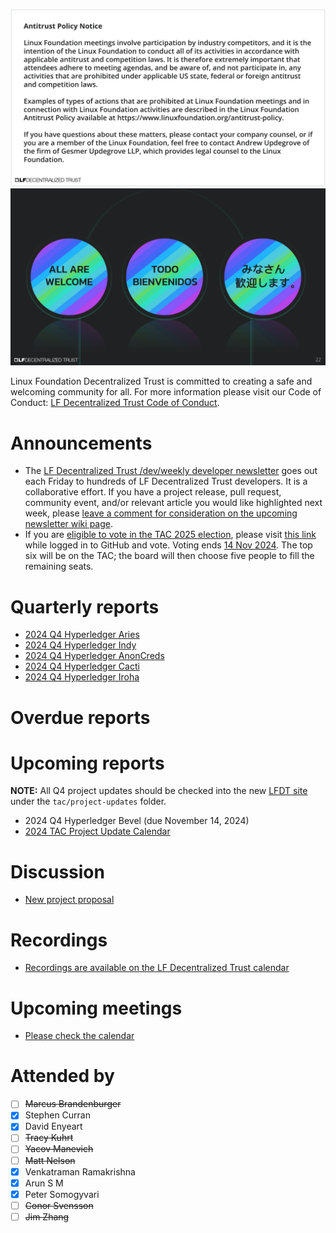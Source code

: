[//]: # (SPDX-License-Identifier: CC-BY-4.0)

![Antitrust Policy Notice](../images/antitrust-policy-notice.png "Antitrust Policy Notice")
![All are Welcome in the LF Decentralized Trust Community](../images/all-are-welcome.png "All are Welcome in the LF Decentralized Trust Community")

Linux Foundation Decentralized Trust is committed to creating a safe and welcoming community for all. For more information please visit our Code of Conduct: [LF Decentralized Trust Code of Conduct](../../governing-documents/code-of-conduct.md).

# Announcements
- The [LF Decentralized Trust /dev/weekly developer newsletter](https://lf-hyperledger.atlassian.net/wiki/spaces/DR/pages/17170445/dev+weekly+Newsletter) goes out each Friday to hundreds of LF Decentralized Trust developers. It is a collaborative effort. If you have a project release, pull request, community event, and/or relevant article you would like highlighted next week, please [leave a comment for consideration on the upcoming newsletter wiki page](https://lf-hyperledger.atlassian.net/wiki/spaces/DR/pages/17172152/2024).
- If you are [eligible to vote in the TAC 2025 election](https://lf-decentralized-trust.github.io/tac-eligibility-check/), please visit [this link](https://vote.heliosvoting.org/helios/e/2025-LF-Decentralized-Trust-TAC-election) while logged in to GitHub and vote. Voting ends [14 Nov 2024](../../member-info/election-timeline.md). The top six will be on the TAC; the board will then choose five people to fill the remaining seats.

# Quarterly reports
- [2024 Q4 Hyperledger Aries](https://github.com/LF-Decentralized-Trust/governance/pull/67)
- [2024 Q4 Hyperledger Indy](https://github.com/LF-Decentralized-Trust/governance/pull/68)
- [2024 Q4 Hyperledger AnonCreds](https://github.com/LF-Decentralized-Trust/governance/pull/66)
- [2024 Q4 Hyperledger Cacti](https://github.com/LF-Decentralized-Trust/governance/pull/69)
- [2024 Q4 Hyperledger Iroha](https://github.com/LF-Decentralized-Trust/governance/pull/70)

# Overdue reports

# Upcoming reports
**NOTE:** All Q4 project updates should be checked into the new [LFDT site](https://github.com/lf-decentralized-trust/governance) under the `tac/project-updates` folder.

- 2024 Q4 Hyperledger Bevel (due November 14, 2024)
- [2024 TAC Project Update Calendar](../../project-updates/2024/2024-schedule.md)

# Discussion
- [New project proposal](https://github.com/LF-Decentralized-Trust/project-proposals/pull/23)

# Recordings
- [Recordings are available on the LF Decentralized Trust calendar](https://zoom-lfx.platform.linuxfoundation.org/meetings/lf-decentralized-trust)

# Upcoming meetings
- [Please check the calendar](https://zoom-lfx.platform.linuxfoundation.org/meetings/lf-decentralized-trust)

# Attended by

- [ ] ~~Marcus Brandenburger~~
- [x] Stephen Curran
- [x] David Enyeart
- [ ] ~~Tracy Kuhrt~~
- [ ] ~~Yacov Manevich~~
- [ ] ~~Matt Nelson~~
- [x] Venkatraman Ramakrishna
- [x] Arun S M
- [x] Peter Somogyvari
- [ ] ~~Conor Svensson~~
- [ ] ~~Jim Zhang~~
